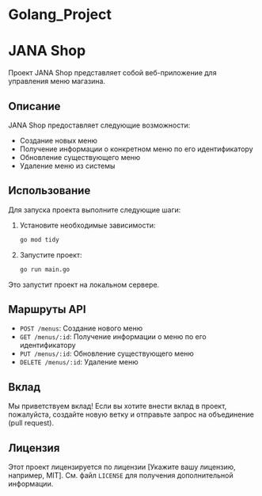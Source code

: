 # Golang_Project

# JANA Shop

Проект JANA Shop представляет собой веб-приложение для управления меню магазина.

## Описание

JANA Shop предоставляет следующие возможности:

- Создание новых меню
- Получение информации о конкретном меню по его идентификатору
- Обновление существующего меню
- Удаление меню из системы

## Использование

Для запуска проекта выполните следующие шаги:

1. Установите необходимые зависимости:

    ```bash
    go mod tidy
    ```

2. Запустите проект:

    ```bash
    go run main.go
    ```

Это запустит проект на локальном сервере.

## Маршруты API

- `POST /menus`: Создание нового меню
- `GET /menus/:id`: Получение информации о меню по его идентификатору
- `PUT /menus/:id`: Обновление существующего меню
- `DELETE /menus/:id`: Удаление меню

## Вклад

Мы приветствуем вклад! Если вы хотите внести вклад в проект, пожалуйста, создайте новую ветку и отправьте запрос на объединение (pull request).

## Лицензия

Этот проект лицензируется по лицензии [Укажите вашу лицензию, например, MIT]. См. файл `LICENSE` для получения дополнительной информации.

